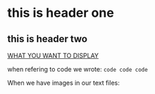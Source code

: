 # this is header one
## this is header two

[WHAT YOU WANT TO DISPLAY](https://mail.google.com/mail/u/0/?tab=rm&ogbl#inbox)

when refering to code we wrote:
`code code code`

When we have images in our text files:


